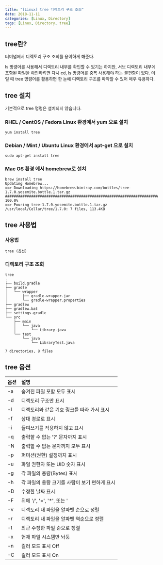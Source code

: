 ```yaml
---
title: "[Linux] tree 디렉토리 구조 조회"
date: 2018-11-11
categories: [Linux, Directory]
tags: [Linux, Directory, tree]
---
```


## tree란?
터미널에서 디렉토리 구조 조회를 용이하게 해준다.

ls 명령어를 사용해서 디렉토리 내부를 확인할 수 있기는 하지만, 서브 디렉토리 내부에 포함된 파일을 확인하려면 다시 cd, ls 명령어를 중복 사용해야 하는 불편함이 있다. 이럴 때 tree 명령어를 활용하면 한 눈에 디렉토리 구조를 파악할 수 있어 매우 유용하다.

## tree 설치
기본적으로 tree 명령은 설치되지 않습니다.

### RHEL / CentOS / Fedora Linux 환경에서 yum 으로 설치
```
yum install tree
```

### Debian / Mint / Ubuntu Linux 환경에서 apt-get 으로 설치
```
sudo apt-get install tree
```

### Mac OS 환경 에서 homebrew로 설치
```
brew install tree
Updating Homebrew...
==> Downloading https://homebrew.bintray.com/bottles/tree-1.7.0.yosemite.bottle.1.tar.gz
######################################################################## 100.0%
==> Pouring tree-1.7.0.yosemite.bottle.1.tar.gz
/usr/local/Cellar/tree/1.7.0: 7 files, 113.4KB
```

## tree 사용법
### 사용법
```
tree (옵션)
```

### 디렉토리 구조 조회
```
tree
.
├── build.gradle
├── gradle
│   └── wrapper
│       ├── gradle-wrapper.jar
│       └── gradle-wrapper.properties
├── gradlew
├── gradlew.bat
├── settings.gradle
└── src
    ├── main
    │   └── java
    │       └── Library.java
    └── test
        └── java
            └── LibraryTest.java

7 directories, 8 files
```

## tree 옵션

| 옵션 | 설명 |
|:-|:-|
| -a | 숨겨진 파일 포함 모두 표시 |
| -d | 디렉토리 구조만 표시 |
| -l | 디렉토리와 같은 기호 링크를 따라 가서 표시 |
| -f | 상대 경로로 표시 |
| -i | 들여쓰기를 적용하지 않고 표시 |
| -q | 출력할 수 없는 '?' 문자까지 표시 |
| -N | 출력할 수 없는 문자까지 모두 표시 |
| -p | 퍼미션(권한) 설정까지 표시 |
| -u | 파일 권한자 또는 UID 숫자 표시 |
| -g | 각 파일의 용량(Bytes) 표시 |
| -h | 각 파일의 용량 크기를 사람이 보기 편하게 표시 |
| -D | 수정한 날짜 표시 |
| -F | 뒤에 '/', '=', '*', 또는 '|' 붙여 사용 |
| -v | 디렉토리 내 파일을 알파벳 순으로 정렬 |
| -r | 디렉토리 내 파일을 알파벳 역순으로 정렬 |
| -t | 최근 수정한 파일 순으로 정렬 |
| -x | 현재 파일 시스템만 놔둠 |
| -n | 컬러 모드 표시 Off |
| -C | 컬러 모드 표시 On |